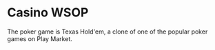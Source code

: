 # Casino WSOP
 The poker game is Texas Hold'em, a clone of one of the popular poker games on Play Market. 
